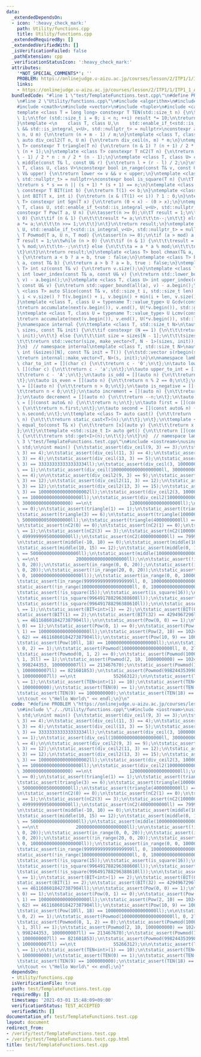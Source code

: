 ```yaml
---
data:
  _extendedDependsOn:
  - icon: ':heavy_check_mark:'
    path: Utility/functions.cpp
    title: Utility/functions.cpp
  _extendedRequiredBy: []
  _extendedVerifiedWith: []
  _isVerificationFailed: false
  _pathExtension: cpp
  _verificationStatusIcon: ':heavy_check_mark:'
  attributes:
    '*NOT_SPECIAL_COMMENTS*': ''
    PROBLEM: https://onlinejudge.u-aizu.ac.jp/courses/lesson/2/ITP1/1/ITP1_1_A
    links:
    - https://onlinejudge.u-aizu.ac.jp/courses/lesson/2/ITP1/1/ITP1_1_A
  bundledCode: "#line 1 \"test/TemplateFunctions.test.cpp\"\n#define PROBLEM \"https://onlinejudge.u-aizu.ac.jp/courses/lesson/2/ITP1/1/ITP1_1_A\"\
    \n#line 2 \"Utility/functions.cpp\"\n#include <algorithm>\n#include <numeric>\n\
    #include <cmath>\n#include <vector>\n#include <tuple>\n#include <cassert>\n\n\
    template <class T = long long> constexpr T TEN(std::size_t n) {\n\tT result =\
    \ 1;\n\tfor (std::size_t i = 0; i < n; ++i) result *= 10;\n\treturn result;\n\
    }\ntemplate <\n    class T, class U,\n    std::enable_if_t<std::is_integral_v<T>\
    \ && std::is_integral_v<U>, std::nullptr_t> = nullptr>\nconstexpr auto div_ceil(T\
    \ n, U m) {\n\treturn (n + m - 1) / m;\n}\ntemplate <class T, class U> constexpr\
    \ auto div_ceil2(T n, U m) {\n\treturn div_ceil(n, m) * m;\n}\ntemplate <class\
    \ T> constexpr T triangle(T n) {\n\treturn (n & 1) ? (n + 1) / 2 * n : n / 2 *\
    \ (n + 1);\n}\ntemplate <class T> constexpr T nC2(T n) {\n\treturn (n & 1) ? (n\
    \ - 1) / 2 * n : n / 2 * (n - 1);\n}\ntemplate <class T, class U> constexpr auto\
    \ middle(const T& l, const U& r) {\n\treturn l + (r - l) / 2;\n}\ntemplate <class\
    \ T, class U, class V>\nconstexpr bool in_range(const T& v, const U& lower, const\
    \ V& upper) {\n\treturn lower <= v && v < upper;\n}\ntemplate <class T, std::enable_if_t<std::is_integral_v<T>,\
    \ std::nullptr_t> = nullptr>\nconstexpr bool is_square(T n) {\n\tT s = std::sqrt(n);\n\
    \treturn s * s == n || (s + 1) * (s + 1) == n;\n}\ntemplate <class T = long long>\
    \ constexpr T BIT(int b) {\n\treturn T(1) << b;\n}\ntemplate <class T> constexpr\
    \ int BIT(T x, int i) {\n\treturn (x & (T(1) << i)) ? 1 : 0;\n}\ntemplate <class\
    \ T> constexpr int Sgn(T x) {\n\treturn (0 < x) - (0 > x);\n}\ntemplate <class\
    \ T, class U, std::enable_if_t<std::is_integral_v<U>, std::nullptr_t> = nullptr>\n\
    constexpr T Pow(T a, U n) {\n\tassert(n >= 0);\n\tT result = 1;\n\twhile (n >\
    \ 0) {\n\t\tif (n & 1) {\n\t\t\tresult *= a;\n\t\t\tn--;\n\t\t} else {\n\t\t\t\
    a *= a;\n\t\t\tn >>= 1;\n\t\t}\n\t}\n\treturn result;\n}\ntemplate <class T, class\
    \ U, std::enable_if_t<std::is_integral_v<U>, std::nullptr_t> = nullptr>\nconstexpr\
    \ T Powmod(T a, U n, T mod) {\n\tassert(n >= 0);\n\tif (a > mod) a %= mod;\n\t\
    T result = 1;\n\twhile (n > 0) {\n\t\tif (n & 1) {\n\t\t\tresult = result * a\
    \ % mod;\n\t\t\tn--;\n\t\t} else {\n\t\t\ta = a * a % mod;\n\t\t\tn >>= 1;\n\t\
    \t}\n\t}\n\treturn result;\n}\ntemplate <class T> bool chmax(T& a, const T& b)\
    \ {\n\treturn a < b ? a = b, true : false;\n}\ntemplate <class T> bool chmin(T&\
    \ a, const T& b) {\n\treturn a > b ? a = b, true : false;\n}\ntemplate <class\
    \ T> int sz(const T& v) {\n\treturn v.size();\n}\ntemplate <class T, class U>\
    \ int lower_index(const T& a, const U& v) {\n\treturn std::lower_bound(all(a),\
    \ v) - a.begin();\n}\ntemplate <class T, class U> int upper_index(const T& a,\
    \ const U& v) {\n\treturn std::upper_bound(all(a), v) - a.begin();\n}\ntemplate\
    \ <class T> auto Slice(const T& v, std::size_t i, std::size_t len) {\n\treturn\
    \ i < v.size() ? T(v.begin() + i, v.begin() + min(i + len, v.size())) : T();\n\
    }\ntemplate <class T, class U = typename T::value_type> U Gcdv(const T& v) {\n\
    \treturn accumulate(next(v.begin()), v.end(), U(*v.begin()), std::gcd<U, U>);\n\
    }\ntemplate <class T, class U = typename T::value_type> U Lcmv(const T& v) {\n\
    \treturn accumulate(next(v.begin()), v.end(), U(*v.begin()), std::lcm<U, U>);\n\
    }\nnamespace internal {\n\ttemplate <class T, std::size_t N>\n\tauto make_vector(std::vector<int>&\
    \ sizes, const T& init) {\n\t\tif constexpr (N == 1) {\n\t\t\treturn std::vector(sizes[0],\
    \ init);\n\t\t} else {\n\t\t\tint size = sizes[N - 1];\n\t\t\tsizes.pop_back();\n\
    \t\t\treturn std::vector(size, make_vector<T, N - 1>(sizes, init));\n\t\t}\n\t\
    }\n}  // namespace internal\ntemplate <class T, std::size_t N>\nauto make_vector(const\
    \ int (&sizes)[N], const T& init = T()) {\n\tstd::vector s(rbegin(sizes), rend(sizes));\n\
    \treturn internal::make_vector<T, N>(s, init);\n}\n\nnamespace lambda {\n\tauto\
    \ char_to_int = [](char c) {\n\t\treturn c - '0';\n\t};\n\tauto lower_to_int =\
    \ [](char c) {\n\t\treturn c - 'a';\n\t};\n\tauto upper_to_int = [](char c) {\n\
    \t\treturn c - 'A';\n\t};\n\tauto is_odd = [](auto n) {\n\t\treturn n % 2 == 1;\n\
    \t};\n\tauto is_even = [](auto n) {\n\t\treturn n % 2 == 0;\n\t};\n\tauto is_positive\
    \ = [](auto n) {\n\t\treturn n > 0;\n\t};\n\tauto is_negative = [](auto n) {\n\
    \t\treturn n < 0;\n\t};\n\tauto increment = [](auto n) {\n\t\treturn ++n;\n\t\
    };\n\tauto decrement = [](auto n) {\n\t\treturn --n;\n\t};\n\tauto yield_self\
    \ = [](const auto& n) {\n\t\treturn n;\n\t};\n\tauto first = [](const auto& n)\
    \ {\n\t\treturn n.first;\n\t};\n\tauto second = [](const auto& n) {\n\t\treturn\
    \ n.second;\n\t};\n\ttemplate <class T> auto cast() {\n\t\treturn [](const auto&\
    \ n) {\n\t\t\treturn static_cast<T>(n);\n\t\t};\n\t};\n\ttemplate <class T> auto\
    \ equal_to(const T& x) {\n\t\treturn [x](auto y) {\n\t\t\treturn x == y;\n\t\t\
    };\n\t}\n\ttemplate <std::size_t I> auto get() {\n\t\treturn [](const auto& n)\
    \ {\n\t\t\treturn std::get<I>(n);\n\t\t};\n\t}\n}  // namespace lambda\n#line\
    \ 3 \"test/TemplateFunctions.test.cpp\"\n#include <iostream>\nusing namespace\
    \ std;\n\nint main() {\n\tstatic_assert(div_ceil(9, 3) == 3);\n\tstatic_assert(div_ceil(10,\
    \ 3) == 4);\n\tstatic_assert(div_ceil(11, 3) == 4);\n\tstatic_assert(div_ceil(12,\
    \ 3) == 4);\n\tstatic_assert(div_ceil(13, 3) == 5);\n\tstatic_assert(div_ceil(1000000000000000000ll,\
    \ 3) == 333333333333333334ll);\n\tstatic_assert(div_ceil(3, 1000000000000000000ll)\
    \ == 1);\n\tstatic_assert(div_ceil(1000000000000000000ll, 300000000000000000)\
    \ == 4);\n\n\tstatic_assert(div_ceil2(9, 3) == 9);\n\tstatic_assert(div_ceil2(10,\
    \ 3) == 12);\n\tstatic_assert(div_ceil2(11, 3) == 12);\n\tstatic_assert(div_ceil2(12,\
    \ 3) == 12);\n\tstatic_assert(div_ceil2(13, 3) == 15);\n\tstatic_assert(div_ceil2(1000000000000000000ll,\
    \ 3) == 1000000000000000002ll);\n\tstatic_assert(div_ceil2(3, 1000000000000000000ll)\
    \ == 1000000000000000000ll);\n\tstatic_assert(div_ceil2(1000000000000000000ll,\
    \ 300000000000000000) ==\n\t              1200000000000000000ll);\n\n\tstatic_assert(triangle(0)\
    \ == 0);\n\tstatic_assert(triangle(1) == 1);\n\tstatic_assert(triangle(2) == 3);\n\
    \tstatic_assert(triangle(3) == 6);\n\tstatic_assert(triangle(1000000000ll) ==\
    \ 500000000500000000ll);\n\tstatic_assert(triangle(4000000000ll) == 8000000002000000000ll);\n\
    \n\tstatic_assert(nC2(0) == 0);\n\tstatic_assert(nC2(1) == 0);\n\tstatic_assert(nC2(2)\
    \ == 1);\n\tstatic_assert(nC2(3) == 3);\n\tstatic_assert(nC2(1000000000ll) ==\
    \ 499999999500000000ll);\n\tstatic_assert(nC2(4000000000ll) == 7999999998000000000ll);\n\
    \n\tstatic_assert(middle(-10, 10) == 0);\n\tstatic_assert(middle(10, 10) == 10);\n\
    \tstatic_assert(middle(10, 15) == 12);\n\tstatic_assert(middle(0, 1000000000000000000ll)\
    \ == 500000000000000000ll);\n\tstatic_assert(middle(1000000000000000000ll, 3000000000000000000ll)\
    \ ==\n\t              2000000000000000000ll);\n\n\tstatic_assert(!in_range(-1,\
    \ 0, 20));\n\tstatic_assert(in_range(0, 0, 20));\n\tstatic_assert(in_range(19,\
    \ 0, 20));\n\tstatic_assert(!in_range(20, 0, 20));\n\tstatic_assert(!in_range(-1,\
    \ 0, 1000000000000000000ll));\n\tstatic_assert(in_range(0, 0, 1000000000000000000ll));\n\
    \tstatic_assert(in_range(999999999999999999ll, 0, 1000000000000000000ll));\n\t\
    static_assert(!in_range(1000000000000000000ll, 0, 1000000000000000000ll));\n\n\
    \tstatic_assert(!is_square(15));\n\tstatic_assert(is_square(16));\n\tstatic_assert(!is_square(17));\n\
    \tstatic_assert(!is_square(996491788296388608ll));\n\tstatic_assert(is_square(996491788296388609ll));\n\
    \tstatic_assert(!is_square(996491788296388610ll));\n\n\tstatic_assert(BIT<int>(0)\
    \ == 1);\n\tstatic_assert(BIT<int>(1) == 2);\n\tstatic_assert(BIT(0) == 1);\n\t\
    static_assert(BIT(1) == 2);\n\tstatic_assert(BIT(32) == 4294967296ll);\n\tstatic_assert(BIT(62)\
    \ == 4611686018427387904ll);\n\n\tstatic_assert(Pow(0, 0) == 1);\n\tstatic_assert(Pow(1000000000000000000ll,\
    \ 0) == 1);\n\tstatic_assert(Pow(0, 1) == 0);\n\tstatic_assert(Pow(1000000000000000000ll,\
    \ 1) == 1000000000000000000ll);\n\tstatic_assert(Pow(2, 10) == 1024);\n\tstatic_assert(Pow(2ll,\
    \ 62) == 4611686018427387904ll);\n\tstatic_assert(Pow(10, 9) == 1000000000);\n\
    \tstatic_assert(Pow(10ll, 18) == 1000000000000000000ll);\n\n\tstatic_assert(Powmod(0,\
    \ 0, 2) == 1);\n\tstatic_assert(Powmod(1000000000000000000ll, 0, 2ll) == 1);\n\
    \tstatic_assert(Powmod(0, 1, 2) == 0);\n\tstatic_assert(Powmod(1000000000000000000ll,\
    \ 1, 3ll) == 1);\n\tstatic_assert(Powmod(2, 10, 1000000000) == 1024);\n\tstatic_assert(Powmod(2ll,\
    \ 998244353, 1000000007ll) == 213467670);\n\tstatic_assert(Powmod(10ll, 998244353998244353ll,\
    \ 1000000007ll) == 821601853);\n\tstatic_assert(Powmod(998244353998244353ll, 998244353998244353ll,\
    \ 1000000007ll) ==\n\t              55266312);\n\n\tstatic_assert(TEN<int>(0)\
    \ == 1);\n\tstatic_assert(TEN<int>(1) == 10);\n\tstatic_assert(TEN<int>(9) ==\
    \ 1000000000);\n\tstatic_assert(TEN(0) == 1);\n\tstatic_assert(TEN(1) == 10);\n\
    \tstatic_assert(TEN(9) == 1000000000);\n\tstatic_assert(TEN(18) == 1000000000000000000);\n\
    \n\tcout << \"Hello World\" << endl;\n}\n"
  code: "#define PROBLEM \"https://onlinejudge.u-aizu.ac.jp/courses/lesson/2/ITP1/1/ITP1_1_A\"\
    \n#include \"./../Utility/functions.cpp\"\n#include <iostream>\nusing namespace\
    \ std;\n\nint main() {\n\tstatic_assert(div_ceil(9, 3) == 3);\n\tstatic_assert(div_ceil(10,\
    \ 3) == 4);\n\tstatic_assert(div_ceil(11, 3) == 4);\n\tstatic_assert(div_ceil(12,\
    \ 3) == 4);\n\tstatic_assert(div_ceil(13, 3) == 5);\n\tstatic_assert(div_ceil(1000000000000000000ll,\
    \ 3) == 333333333333333334ll);\n\tstatic_assert(div_ceil(3, 1000000000000000000ll)\
    \ == 1);\n\tstatic_assert(div_ceil(1000000000000000000ll, 300000000000000000)\
    \ == 4);\n\n\tstatic_assert(div_ceil2(9, 3) == 9);\n\tstatic_assert(div_ceil2(10,\
    \ 3) == 12);\n\tstatic_assert(div_ceil2(11, 3) == 12);\n\tstatic_assert(div_ceil2(12,\
    \ 3) == 12);\n\tstatic_assert(div_ceil2(13, 3) == 15);\n\tstatic_assert(div_ceil2(1000000000000000000ll,\
    \ 3) == 1000000000000000002ll);\n\tstatic_assert(div_ceil2(3, 1000000000000000000ll)\
    \ == 1000000000000000000ll);\n\tstatic_assert(div_ceil2(1000000000000000000ll,\
    \ 300000000000000000) ==\n\t              1200000000000000000ll);\n\n\tstatic_assert(triangle(0)\
    \ == 0);\n\tstatic_assert(triangle(1) == 1);\n\tstatic_assert(triangle(2) == 3);\n\
    \tstatic_assert(triangle(3) == 6);\n\tstatic_assert(triangle(1000000000ll) ==\
    \ 500000000500000000ll);\n\tstatic_assert(triangle(4000000000ll) == 8000000002000000000ll);\n\
    \n\tstatic_assert(nC2(0) == 0);\n\tstatic_assert(nC2(1) == 0);\n\tstatic_assert(nC2(2)\
    \ == 1);\n\tstatic_assert(nC2(3) == 3);\n\tstatic_assert(nC2(1000000000ll) ==\
    \ 499999999500000000ll);\n\tstatic_assert(nC2(4000000000ll) == 7999999998000000000ll);\n\
    \n\tstatic_assert(middle(-10, 10) == 0);\n\tstatic_assert(middle(10, 10) == 10);\n\
    \tstatic_assert(middle(10, 15) == 12);\n\tstatic_assert(middle(0, 1000000000000000000ll)\
    \ == 500000000000000000ll);\n\tstatic_assert(middle(1000000000000000000ll, 3000000000000000000ll)\
    \ ==\n\t              2000000000000000000ll);\n\n\tstatic_assert(!in_range(-1,\
    \ 0, 20));\n\tstatic_assert(in_range(0, 0, 20));\n\tstatic_assert(in_range(19,\
    \ 0, 20));\n\tstatic_assert(!in_range(20, 0, 20));\n\tstatic_assert(!in_range(-1,\
    \ 0, 1000000000000000000ll));\n\tstatic_assert(in_range(0, 0, 1000000000000000000ll));\n\
    \tstatic_assert(in_range(999999999999999999ll, 0, 1000000000000000000ll));\n\t\
    static_assert(!in_range(1000000000000000000ll, 0, 1000000000000000000ll));\n\n\
    \tstatic_assert(!is_square(15));\n\tstatic_assert(is_square(16));\n\tstatic_assert(!is_square(17));\n\
    \tstatic_assert(!is_square(996491788296388608ll));\n\tstatic_assert(is_square(996491788296388609ll));\n\
    \tstatic_assert(!is_square(996491788296388610ll));\n\n\tstatic_assert(BIT<int>(0)\
    \ == 1);\n\tstatic_assert(BIT<int>(1) == 2);\n\tstatic_assert(BIT(0) == 1);\n\t\
    static_assert(BIT(1) == 2);\n\tstatic_assert(BIT(32) == 4294967296ll);\n\tstatic_assert(BIT(62)\
    \ == 4611686018427387904ll);\n\n\tstatic_assert(Pow(0, 0) == 1);\n\tstatic_assert(Pow(1000000000000000000ll,\
    \ 0) == 1);\n\tstatic_assert(Pow(0, 1) == 0);\n\tstatic_assert(Pow(1000000000000000000ll,\
    \ 1) == 1000000000000000000ll);\n\tstatic_assert(Pow(2, 10) == 1024);\n\tstatic_assert(Pow(2ll,\
    \ 62) == 4611686018427387904ll);\n\tstatic_assert(Pow(10, 9) == 1000000000);\n\
    \tstatic_assert(Pow(10ll, 18) == 1000000000000000000ll);\n\n\tstatic_assert(Powmod(0,\
    \ 0, 2) == 1);\n\tstatic_assert(Powmod(1000000000000000000ll, 0, 2ll) == 1);\n\
    \tstatic_assert(Powmod(0, 1, 2) == 0);\n\tstatic_assert(Powmod(1000000000000000000ll,\
    \ 1, 3ll) == 1);\n\tstatic_assert(Powmod(2, 10, 1000000000) == 1024);\n\tstatic_assert(Powmod(2ll,\
    \ 998244353, 1000000007ll) == 213467670);\n\tstatic_assert(Powmod(10ll, 998244353998244353ll,\
    \ 1000000007ll) == 821601853);\n\tstatic_assert(Powmod(998244353998244353ll, 998244353998244353ll,\
    \ 1000000007ll) ==\n\t              55266312);\n\n\tstatic_assert(TEN<int>(0)\
    \ == 1);\n\tstatic_assert(TEN<int>(1) == 10);\n\tstatic_assert(TEN<int>(9) ==\
    \ 1000000000);\n\tstatic_assert(TEN(0) == 1);\n\tstatic_assert(TEN(1) == 10);\n\
    \tstatic_assert(TEN(9) == 1000000000);\n\tstatic_assert(TEN(18) == 1000000000000000000);\n\
    \n\tcout << \"Hello World\" << endl;\n}"
  dependsOn:
  - Utility/functions.cpp
  isVerificationFile: true
  path: test/TemplateFunctions.test.cpp
  requiredBy: []
  timestamp: '2021-03-01 15:48:09+09:00'
  verificationStatus: TEST_ACCEPTED
  verifiedWith: []
documentation_of: test/TemplateFunctions.test.cpp
layout: document
redirect_from:
- /verify/test/TemplateFunctions.test.cpp
- /verify/test/TemplateFunctions.test.cpp.html
title: test/TemplateFunctions.test.cpp
---
```

